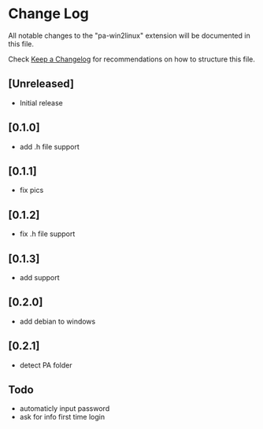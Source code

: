 # Change Log

All notable changes to the "pa-win2linux" extension will be documented in this file.

Check [Keep a Changelog](http://keepachangelog.com/) for recommendations on how to structure this file.

## [Unreleased]

- Initial release

## [0.1.0]

- add .h file support

## [0.1.1]
- fix pics

## [0.1.2]
- fix .h file support

## [0.1.3]
- add support

## [0.2.0]
- add debian to windows

## [0.2.1]
- detect PA folder

## Todo

- automaticly input password
- ask for info first time login

